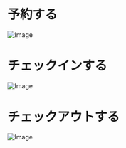 # 予約する
![Image](https://github.com/user-attachments/assets/c227066b-1e27-4406-8e71-ba54a487ad64)
# チェックインする
![Image](https://github.com/user-attachments/assets/505e5b7e-4f54-4fcf-b48a-dbc0ec2c0ff0)
# チェックアウトする
![Image](https://github.com/user-attachments/assets/ec852d80-7450-4b5b-b2f6-2e03aec1a28e)
